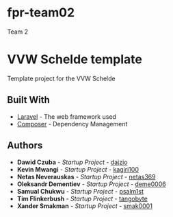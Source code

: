 # fpr-team02
Team 2

# VVW Schelde template

Template project for the VVW Schelde

## Built With

* [Laravel](https://laravel.com/docs/) - The web framework used
* [Composer](https://getcomposer.org/) - Dependency Management

## Authors

* **Dawid Czuba** - *Startup Project* - [dajzio](https://github.com/dajzio)
* **Kevin Mwangi** - *Startup Project* - [kagiri100](https://github.com/kagiri100)
* **Netas Neverauskas** - *Startup Project* - [netas369](https://github.com/netas369)
* **Oleksandr Dementiev** - *Startup Project* - [deme0006](https://github.com/deme0006)
* **Samual Chukwu** - *Startup Project* - [psalm1st](https://github.com/psalm1st)
* **Tim Flinkerbush** - *Startup Project* - [tangobyte](https://github.com/tangobyte)
* **Xander Smakman** - *Startup Project* - [smak0001](https://github.com/smak0001)

